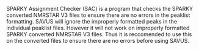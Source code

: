SPARKY Assignment Checker (SAC) is a program that checks the SPARKY converted NMRSTAR V3 files to ensure there are no errors in the peaklist formatting. 
SAVUS will ignore the improperly formatted peaks in the individual peaklist files. However it will not work on improperly formatted SPARKY converted NMRSTAR V3 files. Thus it is reccomended to use this on the converted files to ensure there are no errors before using SAVUS. 

